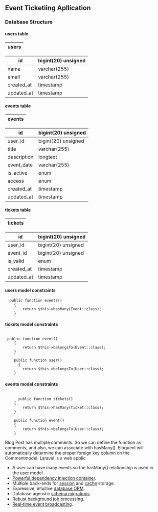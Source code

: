 ## Event Ticketiing Apllication

### Database Structure

#### users table

| users      | 
| -----------|

| id          | bigint(20) unsigned |
| ----------- | ------------------- |
| name        | varchar(255)        |
| email       | varchar(255)	    |
| created_at  | timestamp	        |
| updated_at  | timestamp	        |


#### events table

| events      | 
| -----------|

| id          | bigint(20) unsigned |
| ----------- | ------------------- |
| user_id     | bigint(20) unsigned |
| title       | varchar(255)	    |
| description | longtext	        |
| event_date   | varchar(255)	    |
| is_active   | enum	            |
| access      | enum	            |
| created_at  | timestamp	        |
| updated_at  | timestamp	        |


#### tickets table

| tickets      | 
| -----------|

| id          | bigint(20) unsigned |
| ----------- | ------------------- |
| user_id     | bigint(20) unsigned |
| event_id    | bigint(20) unsigned |
| is_valid    | enum	            |
| created_at  | timestamp	        |
| updated_at  | timestamp	        |


#### users model constraints
```laravel
  public function events()
    {
        return $this->hasMany(Event::class);
    }
```

#### tickets model constraints
```laravel

 public function event()
    {
        return $this->belongsTo(Event::class);
    }

    public function user()
      {
        return $this->belongsTo(User::class);
    }
```
#### events model constraints
```laravel

      public function tickets()
    {
        return $this->hasMany(Ticket::class);
    }

    public function event()
    {
        return $this->belongsTo(User::class);
    }
```
Blog Post has multiple comments. So we can define the function as comments, and also, we can associate with hasMany(). Eloquent will automatically determine the proper foreign key column on the Commentmodel.
Laravel is a web applic

- A user can have many events so the hasMany() relationship is used in the user model
- [Powerful dependency injection container](https://laravel.com/docs/container).
- Multiple back-ends for [session](https://laravel.com/docs/session) and [cache](https://laravel.com/docs/cache) storage.
- Expressive, intuitive [database ORM](https://laravel.com/docs/eloquent).
- Database agnostic [schema migrations](https://laravel.com/docs/migrations).
- [Robust background job processing](https://laravel.com/docs/queues).
- [Real-time event broadcasting](https://laravel.com/docs/broadcasting).

